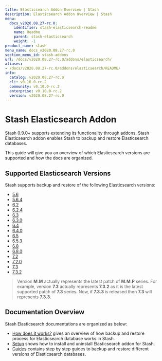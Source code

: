 ```yaml
---
title: Elasticsearch Addon Overview | Stash
description: Elasticsearch Addon Overview | Stash
menu:
  docs_v2020.08.27-rc.0:
    identifier: stash-elasticsearch-readme
    name: Readme
    parent: stash-elasticsearch
    weight: -1
product_name: stash
menu_name: docs_v2020.08.27-rc.0
section_menu_id: stash-addons
url: /docs/v2020.08.27-rc.0/addons/elasticsearch/
aliases:
- /docs/v2020.08.27-rc.0/addons/elasticsearch/README/
info:
  catalog: v2020.08.27-rc.0
  cli: v0.10.0-rc.2
  community: v0.10.0-rc.2
  enterprise: v0.10.0-rc.2
  version: v2020.08.27-rc.0
---
```


# Stash Elasticsearch Addon

Stash 0.9.0+ supports extending its functionality through addons. Stash Elasticsearch addon enables Stash to backup and restore Elasticsearch databases.

This guide will give you an overview of which Elasticsearch versions are supported and how the docs are organized.

## Supported Elasticsearch Versions

Stash supports backup and restore of the following Elasticsearch versions:

- [5.6](/docs/v2020.08.27-rc.0/addons/elasticsearch/guides/5.6/elasticsearch)
- [5.6.4](/docs/v2020.08.27-rc.0/addons/elasticsearch/guides/5.6.4/elasticsearch)
- [6.2](/docs/v2020.08.27-rc.0/addons/elasticsearch/guides/6.2/elasticsearch)
- [6.2.4](/docs/v2020.08.27-rc.0/addons/elasticsearch/guides/6.2.4/elasticsearch)
- [6.3](/docs/v2020.08.27-rc.0/addons/elasticsearch/guides/6.3/elasticsearch)
- [6.3.0](/docs/v2020.08.27-rc.0/addons/elasticsearch/guides/6.3.0/elasticsearch)
- [6.4](/docs/v2020.08.27-rc.0/addons/elasticsearch/guides/6.4/elasticsearch)
- [6.4.0](/docs/v2020.08.27-rc.0/addons/elasticsearch/guides/6.4.0/elasticsearch)
- [6.5](/docs/v2020.08.27-rc.0/addons/elasticsearch/guides/6.5/elasticsearch)
- [6.5.3](/docs/v2020.08.27-rc.0/addons/elasticsearch/guides/6.5.3/elasticsearch)
- [6.8](/docs/v2020.08.27-rc.0/addons/elasticsearch/guides/6.8/elasticsearch)
- [6.8.0](/docs/v2020.08.27-rc.0/addons/elasticsearch/guides/6.8.0/elasticsearch)
- [7.2](/docs/v2020.08.27-rc.0/addons/elasticsearch/guides/7.2/elasticsearch)
- [7.2.0](/docs/v2020.08.27-rc.0/addons/elasticsearch/guides/7.2.0/elasticsearch)
- [7.3](/docs/v2020.08.27-rc.0/addons/elasticsearch/guides/7.3/elasticsearch)
- [7.3.2](/docs/v2020.08.27-rc.0/addons/elasticsearch/guides/7.3.2/elasticsearch)

>Version **M.M** actually represents the latest patch of **M.M.P** series. For example, version **7.3** actually represents **7.3.2** as it is the latest supported patch of **7.3** series. Now, if **7.3.3** is released then **7.3** will represents **7.3.3**.

## Documentation Overview

Stash Elasticsearch documentations are organized as below:

- [How does it works?](/docs/v2020.08.27-rc.0/addons/elasticsearch/overview) gives an overview of how backup and restore process for Elasticsearch database works in Stash.
- [Setup](/docs/v2020.08.27-rc.0/addons/elasticsearch/setup/install) shows how to install and uninstall Elasticsearch addon for Stash.
- [Guides](/docs/v2020.08.27-rc.0/addons/elasticsearch/guides/6.5/elasticsearch) contains step by step guides to backup and restore different versions of Elasticsearch databases.
